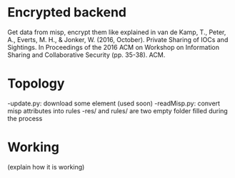 # Encrypted backend
Get data from misp, encrypt them like explained in
	van de Kamp, T., Peter, A., Everts, M. H., & Jonker, W. (2016, October). Private Sharing of IOCs and Sightings. In Proceedings of the 2016 ACM on Workshop on Information Sharing and Collaborative Security (pp. 35-38). ACM.

# Topology

-update.py: download some element (used soon)
-readMisp.py: convert misp attributes into rules
-res/ and rules/ are two empty folder filled during the process

# Working
(explain how it is working)
